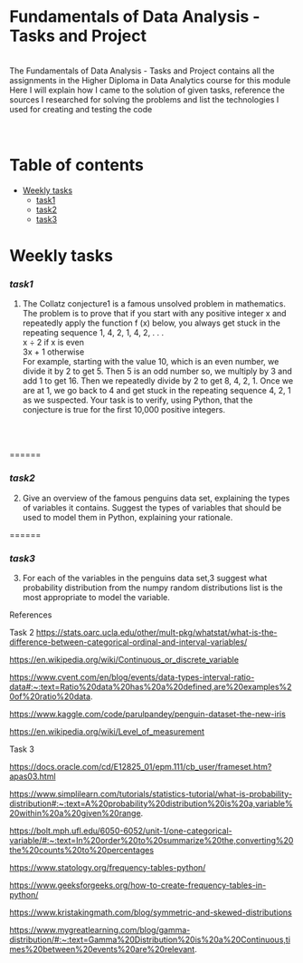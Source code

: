 # Fundamentals of Data Analysis - Tasks and Project <br /> 
<br /> 
The Fundamentals of Data Analysis - Tasks and Project contains all the assignments in the Higher Diploma in Data Analytics course for this module <br /> 
Here I will explain how I came to the solution of given tasks, reference the sources I researched for solving the problems and list the technologies I used for creating and testing the code <br />
<br />
<br />

# Table of contents
* [Weekly tasks](#weekly-tasks)
    * [task1](#task1)
    * [task2](#task2)
    * [task3](#task3)


Weekly tasks
======
### ***task1***

  
1. The Collatz conjecture1 is a famous unsolved problem in mathematics. The problem is to prove that if you start with any positive
integer x and repeatedly apply the function f (x) below, you always
get stuck in the repeating sequence 1, 4, 2, 1, 4, 2, . . .<br /> 
x ÷ 2 if x is even<br /> 
3x + 1 otherwise<br /> 
For example, starting with the value 10, which is an even number,
we divide it by 2 to get 5. Then 5 is an odd number so, we multiply
by 3 and add 1 to get 16. Then we repeatedly divide by 2 to
get 8, 4, 2, 1. Once we are at 1, we go back to 4 and get stuck in the
repeating sequence 4, 2, 1 as we suspected.
Your task is to verify, using Python, that the conjecture is true for
the first 10,000 positive integers. <br /> 
<br />
<br />

======
### ***task2***


2. Give an overview of the famous penguins data set, explaining 
the types of variables it contains. Suggest the types of variables
that should be used to model them in Python, explaining your
rationale.

======
### ***task3***


3. For each of the variables in the penguins data set,3 suggest what probability distribution from the numpy random distributions list is the most appropriate to model the variable.


References


Task 2
https://stats.oarc.ucla.edu/other/mult-pkg/whatstat/what-is-the-difference-between-categorical-ordinal-and-interval-variables/

https://en.wikipedia.org/wiki/Continuous_or_discrete_variable

https://www.cvent.com/en/blog/events/data-types-interval-ratio-data#:~:text=Ratio%20data%20has%20a%20defined,are%20examples%20of%20ratio%20data.

https://www.kaggle.com/code/parulpandey/penguin-dataset-the-new-iris

https://en.wikipedia.org/wiki/Level_of_measurement

Task 3

https://docs.oracle.com/cd/E12825_01/epm.111/cb_user/frameset.htm?apas03.html

https://www.simplilearn.com/tutorials/statistics-tutorial/what-is-probability-distribution#:~:text=A%20probability%20distribution%20is%20a,variable%20within%20a%20given%20range.

https://bolt.mph.ufl.edu/6050-6052/unit-1/one-categorical-variable/#:~:text=In%20order%20to%20summarize%20the,converting%20the%20counts%20to%20percentages

https://www.statology.org/frequency-tables-python/

https://www.geeksforgeeks.org/how-to-create-frequency-tables-in-python/

https://www.kristakingmath.com/blog/symmetric-and-skewed-distributions

https://www.mygreatlearning.com/blog/gamma-distribution/#:~:text=Gamma%20Distribution%20is%20a%20Continuous,times%20between%20events%20are%20relevant.





